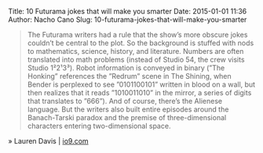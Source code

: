 Title: 10 Futurama jokes that will make you smarter
Date: 2015-01-01 11:36
Author: Nacho Cano
Slug: 10-futurama-jokes-that-will-make-you-smarter

> The Futurama writers had a rule that the show’s more obscure jokes
> couldn’t be central to the plot. So the background is stuffed with
> nods to mathematics, science, history, and literature. Numbers are
> often translated into math problems (instead of Studio 54, the crew
> visits Studio 1²2¹3³). Robot information is conveyed in binary (”The
> Honking” references the ”Redrum” scene in The Shining, when Bender is
> perplexed to see ”0101100101” written in blood on a wall, but then
> realizes that it reads ”1010011010” in the mirror, a series of digits
> that translates to ”666”). And of course, there’s the Alienese
> language. But the writers also built entire episodes around the
> Banach-Tarski paradox and the premise of three-dimensional characters
> entering two-dimensional space.

» Lauren Davis | [io9.com][]

  [io9.com]: http://io9.com/10-futurama-jokes-that-will-make-you-smarter-1676659998
    "10 Futurama jokes that will make you smarter"
